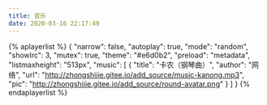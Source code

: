 ```yaml
---
title: 音乐
date: 2020-03-16 22:17:49
---
```

{% aplayerlist %}
{
    "narrow": false,
    "autoplay": true,
    "mode": "random",
    "showlrc": 3,
    "mutex": true,
    "theme": "#e6d0b2",
    "preload": "metadata",
    "listmaxheight": "513px",
    "music": [
        {
            "title": "卡农（钢琴曲）",
            "author": "网络",
            "url": "http://zhongshijie.gitee.io/add_source/music-kanong.mp3",
            "pic": "http://zhongshijie.gitee.io/add_source/round-avatar.png"
        }
    ]
}
{% endaplayerlist %}
